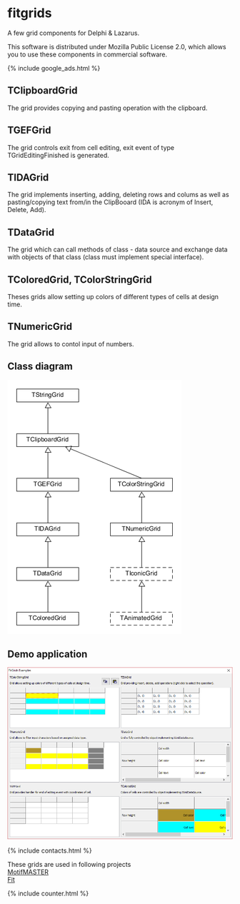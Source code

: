 # fitgrids
A few grid components for Delphi & Lazarus.

This software is distributed under Mozilla Public License 2.0, which allows you to use these components in commercial software.

{% include google_ads.html %}

## TClipboardGrid
The grid provides copying and pasting operation with the clipboard.

## TGEFGrid
The grid controls exit from cell editing, exit event of type TGridEditingFinished is generated.

## TIDAGrid
The grid implements inserting, adding, deleting rows and colums as well as pasting/copying text from/in the ClipBooard (IDA is acronym of Insert, Delete, Add).

## TDataGrid
The grid which can call methods of class - data source and exchange data with objects of that class (class must implement special interface). 

## TColoredGrid, TColorStringGrid
Theses grids allow setting up colors of different types of cells at design time.

## TNumericGrid
The grid allows to contol input of numbers.

## Class diagram
![Class diagram](assets/classes.png)

## Demo application
![Test application](assets/2017-03-11_15h21_53.png)

{% include contacts.html %}

These grids are used in following projects  
[MotifMASTER](https://dvmorozov.github.io/motifmaster/)  
[Fit](https://dvmorozov.github.io/fit/)  

{% include counter.html %}

